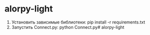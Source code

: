 # alorpy-light

1. Установить зависимые библиотеки: pip install -r requirements.txt
2. Запустить Connect.py: python Connect.py# alorpy-light
